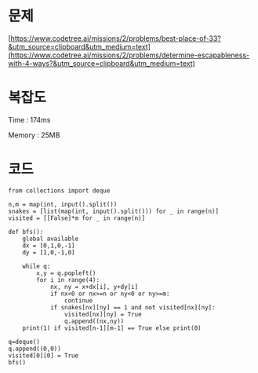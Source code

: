 # 문제
[https://www.codetree.ai/missions/2/problems/best-place-of-33?&utm_source=clipboard&utm_medium=text](https://www.codetree.ai/missions/2/problems/determine-escapableness-with-4-ways?&utm_source=clipboard&utm_medium=text)

# 복잡도
Time : 174ms <p>
Memory : 25MB

# 코드
```
from collections import deque

n,m = map(int, input().split())
snakes = [list(map(int, input().split())) for _ in range(n)]
visited = [[False]*m for _ in range(n)]

def bfs():
    global available
    dx = [0,1,0,-1]
    dy = [1,0,-1,0]

    while q:
        x,y = q.popleft()
        for i in range(4):
            nx, ny = x+dx[i], y+dy[i]
            if nx<0 or nx>=n or ny<0 or ny>=m:
                continue
            if snakes[nx][ny] == 1 and not visited[nx][ny]:
                visited[nx][ny] = True 
                q.append((nx,ny))
    print(1) if visited[n-1][m-1] == True else print(0)
        
q=deque()
q.append((0,0))
visited[0][0] = True
bfs()
```
